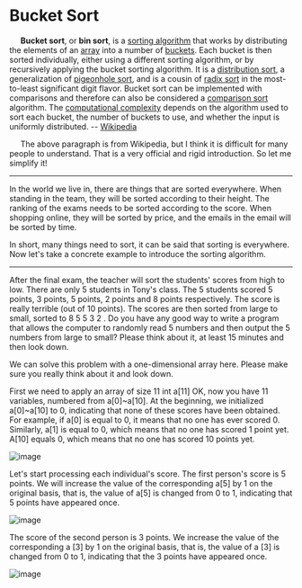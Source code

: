 # Bucket Sort

&#160;&#160;&#160;&#160;&#160;**Bucket sort**, or **bin sort**, is a [sorting algorithm](https://en.wikipedia.org/wiki/Sorting_algorithm) that works by distributing the elements of an [array](https://en.wikipedia.org/wiki/Array_data_structure) into a number of [buckets](https://en.wikipedia.org/wiki/Bucket_(computing)). Each bucket is then sorted individually, either using a different sorting algorithm, or by recursively applying the bucket sorting algorithm. It is a [distribution sort](https://en.wikipedia.org/wiki/Sorting_algorithm#Distribution_sort), a generalization of [pigeonhole sort](https://en.wikipedia.org/wiki/Pigeonhole_sort), and is a cousin of [radix sort](https://en.wikipedia.org/wiki/Radix_sort) in the most-to-least significant digit flavor. Bucket sort can be implemented with comparisons and therefore can also be considered a [comparison sort](https://en.wikipedia.org/wiki/Comparison_sort) algorithm. The [computational complexity](https://en.wikipedia.org/wiki/Analysis_of_algorithms) depends on the algorithm used to sort each bucket, the number of buckets to use, and whether the input is uniformly distributed. -- [Wikipedia](https://en.wikipedia.org/wiki/Bucket_sort)

&#160;&#160;&#160;&#160;&#160;The above paragraph is from Wikipedia, but I think it is difficult for many people to understand. That is a very official and rigid introduction. So let me simplify it!

----------

In the world we live in, there are things that are sorted everywhere. When standing in the team, they will be sorted according to their height. The ranking of the exams needs to be sorted according to the score. When shopping online, they will be sorted by price, and the emails in the email will be sorted by time.

In short, many things need to sort, it can be said that sorting is everywhere. Now let's take a concrete example to introduce the sorting algorithm.

----------

After the final exam, the teacher will sort the students' scores from high to low. There are only 5 students in Tony's class. The 5 students scored 5 points, 3 points, 5 points, 2 points and 8 points respectively. The score is really terrible (out of 10 points). The scores are then sorted from large to small, sorted to 8 5 5 3 2 . Do you have any good way to write a program that allows the computer to randomly read 5 numbers and then output the 5 numbers from large to small? Please think about it, at least 15 minutes and then look down.

We can solve this problem with a one-dimensional array here. Please make sure you really think about it and look down.

First we need to apply an array of size 11 int a[11] OK, now you have 11 variables, numbered from a[0]~a[10]. At the beginning, we initialized a[0]~a[10] to 0, indicating that none of these scores have been obtained. For example, if a[0] is equal to 0, it means that no one has ever scored 0. Similarly, a[1] is equal to 0, which means that no one has scored 1 point yet. A[10] equals 0, which means that no one has scored 10 points yet.

![image](https://github.com/liutiantian233/Magical-Algorithms/blob/master/Chapter%20One/1.1%20p1.png)

Let's start processing each individual's score. The first person's score is 5 points. We will increase the value of the corresponding a[5] by 1 on the original basis, that is, the value of a[5] is changed from 0 to 1, indicating that 5 points have appeared once.

![image](https://github.com/liutiantian233/Magical-Algorithms/blob/master/Chapter%20One/1.1%20p2.png)

The score of the second person is 3 points. We increase the value of the corresponding a [3] by 1 on the original basis, that is, the value of a [3] is changed from 0 to 1, indicating that the 3 points have appeared once.

![image](https://github.com/liutiantian233/Magical-Algorithms/blob/master/Chapter%20One/1.1%20p3.png)

